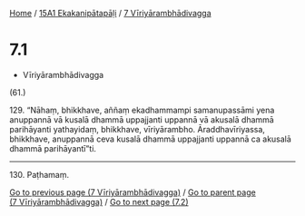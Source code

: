 
[Home](/) / [15A1 Ekakanipātapāḷi](...md) / [7 Vīriyārambhādivagga](../15A1/7.md)

# 7.1

* Vīriyārambhādivagga

(61.)

129\. “Nāhaṃ, bhikkhave, aññaṃ ekadhammampi samanupassāmi yena anuppannā vā kusalā dhammā uppajjanti uppannā vā akusalā dhammā parihāyanti yathayidaṃ, bhikkhave, vīriyārambho. Āraddhavīriyassa, bhikkhave, anuppannā ceva kusalā dhammā uppajjanti uppannā ca akusalā dhammā parihāyantī”ti.

---

130\. Paṭhamaṃ.



[Go to previous page (7 Vīriyārambhādivagga)](../15A1/7.md) / [Go to parent page (7 Vīriyārambhādivagga)](../15A1/7.md) / [Go to next page (7.2)](7.2.md)


